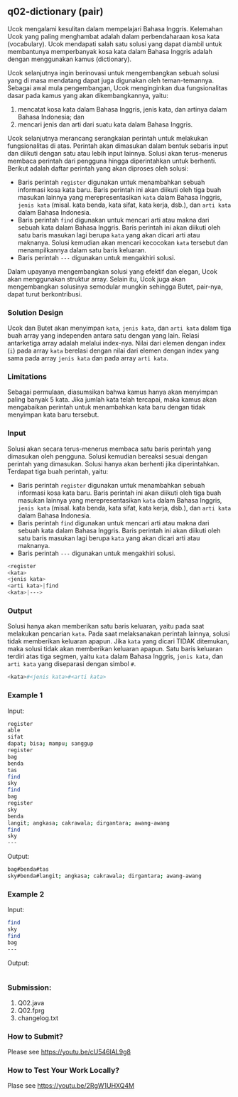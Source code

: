 ## q02-dictionary (pair)
Ucok mengalami kesulitan dalam mempelajari Bahasa Inggris. Kelemahan Ucok yang paling menghambat adalah dalam perbendaharaan kosa kata (vocabulary). Ucok mendapati salah satu solusi yang dapat diambil untuk membantunya memperbanyak kosa kata dalam Bahasa Inggris adalah dengan menggunakan kamus (dictionary).

Ucok selanjutnya ingin berinovasi untuk mengembangkan sebuah solusi yang di masa mendatang dapat juga digunakan oleh teman-temannya. Sebagai awal mula pengembangan, Ucok menginginkan dua fungsionalitas dasar pada kamus yang akan dikembangkannya, yaitu:
1. mencatat kosa kata dalam Bahasa Inggris, jenis kata, dan artinya dalam Bahasa Indonesia; dan
2. mencari jenis dan arti dari suatu kata dalam Bahasa Inggris.

Ucok selanjutnya merancang serangkaian perintah untuk melakukan fungsionalitas di atas. Perintah akan dimasukan dalam bentuk sebaris input dan diikuti dengan satu atau lebih input lainnya. Solusi akan terus-menerus membaca perintah dari pengguna hingga diperintahkan untuk berhenti. Berikut adalah daftar perintah yang akan diproses oleh solusi:
- Baris perintah ```register``` digunakan untuk menambahkan sebuah informasi kosa kata baru. Baris perintah ini akan diikuti oleh tiga buah masukan lainnya yang merepresentasikan ```kata``` dalam Bahasa Inggris, ```jenis kata``` (misal. kata benda, kata sifat, kata kerja, dsb.), dan ```arti kata``` dalam Bahasa Indonesia.
- Baris perintah ```find``` digunakan untuk mencari arti atau makna dari sebuah kata dalam Bahasa Inggris. Baris perintah ini akan diikuti oleh satu baris masukan lagi berupa ```kata``` yang akan dicari arti atau maknanya. Solusi kemudian akan mencari kecocokan ```kata``` tersebut dan menampilkannya dalam satu baris keluaran.
- Baris perintah ```---``` digunakan untuk mengakhiri solusi.

Dalam upayanya mengembangkan solusi yang efektif dan elegan, Ucok akan menggunakan struktur array. Selain itu, Ucok juga akan mengembangkan solusinya semodular mungkin sehingga Butet, pair-nya, dapat turut berkontribusi.

### Solution Design
Ucok dan Butet akan menyimpan ```kata```, ```jenis kata```, dan ```arti kata``` dalam tiga buah array yang independen antara satu dengan yang lain. Relasi antarketiga array adalah melalui index-nya. Nilai dari elemen dengan index (```i```) pada array ```kata``` berelasi dengan nilai dari elemen dengan index yang sama pada array ```jenis kata``` dan pada array ```arti kata```.

### Limitations
Sebagai permulaan, diasumsikan bahwa kamus hanya akan menyimpan paling banyak 5 kata. Jika jumlah kata telah tercapai, maka kamus akan mengabaikan perintah untuk menambahkan kata baru dengan tidak menyimpan kata baru tersebut.

### Input
Solusi akan secara terus-menerus membaca satu baris perintah yang dimasukan oleh pengguna. Solusi kemudian bereaksi sesuai dengan perintah yang dimasukan. Solusi hanya akan berhenti jika diperintahkan. Terdapat tiga buah perintah, yaitu:
- Baris perintah ```register``` digunakan untuk menambahkan sebuah informasi kosa kata baru. Baris perintah ini akan diikuti oleh tiga buah masukan lainnya yang merepresentasikan ```kata``` dalam Bahasa Inggris, ```jenis kata``` (misal. kata benda, kata sifat, kata kerja, dsb.), dan ```arti kata``` dalam Bahasa Indonesia.
- Baris perintah ```find``` digunakan untuk mencari arti atau makna dari sebuah kata dalam Bahasa Inggris. Baris perintah ini akan diikuti oleh satu baris masukan lagi berupa ```kata``` yang akan dicari arti atau maknanya.
- Baris perintah ```---``` digunakan untuk mengakhiri solusi.

```sh
<register
<kata>
<jenis kata>
<arti kata>|find
<kata>|--->

```

### Output
Solusi hanya akan memberikan satu baris keluaran, yaitu pada saat melakukan pencarian ```kata```. Pada saat melaksanakan perintah lainnya, solusi tidak memberikan keluaran apapun. Jika ```kata``` yang dicari TIDAK ditemukan, maka solusi tidak akan memberikan keluaran apapun. Satu baris keluaran terdiri atas tiga segmen, yaitu ```kata``` dalam Bahasa Inggris, ```jenis kata```, dan ```arti kata``` yang diseparasi dengan simbol ```#```.

```sh
<kata>#<jenis kata>#<arti kata>
```

### Example 1
Input:
```sh
register
able
sifat
dapat; bisa; mampu; sanggup
register
bag
benda
tas
find
sky
find
bag
register
sky
benda
langit; angkasa; cakrawala; dirgantara; awang-awang
find
sky
---

```

Output:
```sh
bag#benda#tas
sky#benda#langit; angkasa; cakrawala; dirgantara; awang-awang

```

### Example 2
Input:
```sh
find
sky
find
bag
---

```

Output:
```sh
```

### Submission:
1. Q02.java
2. Q02.fprg
3. changelog.txt

### How to Submit?
Please see https://youtu.be/cU546lAL9g8

### How to Test Your Work Locally?
Plase see https://youtu.be/2RgW1UHXQ4M